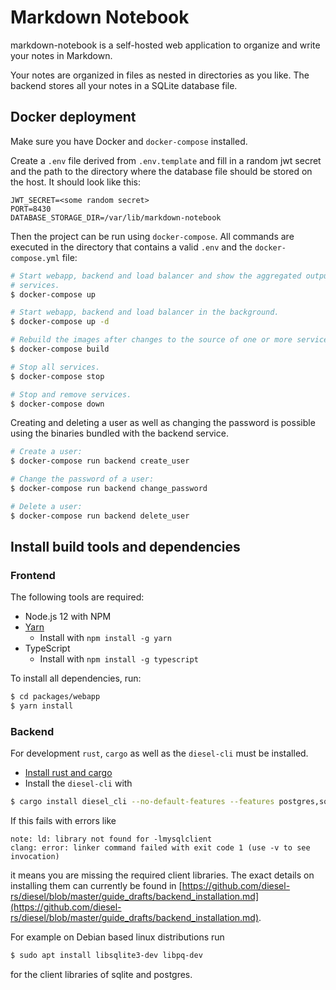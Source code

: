 # Markdown Notebook

markdown-notebook is a self-hosted web application to organize and write your
notes in Markdown.

Your notes are organized in files as nested in directories as you like.
The backend stores all your notes in a SQLite database file.

## Docker deployment

Make sure you have Docker and `docker-compose` installed.

Create a `.env` file derived from `.env.template` and fill in a random jwt
secret and the path to the directory where the database file should be stored on
the host. It should look like this:

```dotenv
JWT_SECRET=<some random secret>
PORT=8430
DATABASE_STORAGE_DIR=/var/lib/markdown-notebook
```

Then the project can be run using `docker-compose`. All commands are executed
in the directory that contains a valid `.env` and the `docker-compose.yml` file:

```bash
# Start webapp, backend and load balancer and show the aggregated output of all
# services.
$ docker-compose up

# Start webapp, backend and load balancer in the background.
$ docker-compose up -d

# Rebuild the images after changes to the source of one or more services.
$ docker-compose build

# Stop all services.
$ docker-compose stop

# Stop and remove services.
$ docker-compose down
```

Creating and deleting a user as well as changing the password is possible using
the binaries bundled with the backend service.

```bash
# Create a user:
$ docker-compose run backend create_user

# Change the password of a user:
$ docker-compose run backend change_password

# Delete a user:
$ docker-compose run backend delete_user
```

## Install build tools and dependencies

### Frontend

The following tools are required:

- Node.js 12 with NPM
- [Yarn](https://yarnpkg.com/getting-started/install)
  - Install with `npm install -g yarn`
- TypeScript
  - Install with `npm install -g typescript`

To install all dependencies, run:

```bash
$ cd packages/webapp
$ yarn install
```

### Backend

For development `rust`, `cargo` as well as the `diesel-cli` must be
installed.

- [Install rust and cargo](https://www.rust-lang.org/learn/get-started)
- Install the `diesel-cli` with

```bash
$ cargo install diesel_cli --no-default-features --features postgres,sqlite
```

If this fails with errors like

```
note: ld: library not found for -lmysqlclient
clang: error: linker command failed with exit code 1 (use -v to see invocation)
```

it means you are missing the required client libraries. The exact details on
installing them can currently be found in [https://github.com/diesel-rs/diesel/blob/master/guide_drafts/backend_installation.md](https://github.com/diesel-rs/diesel/blob/master/guide_drafts/backend_installation.md).

For example on Debian based linux distributions run

```bash
$ sudo apt install libsqlite3-dev libpq-dev
```

for the client libraries of sqlite and postgres.
